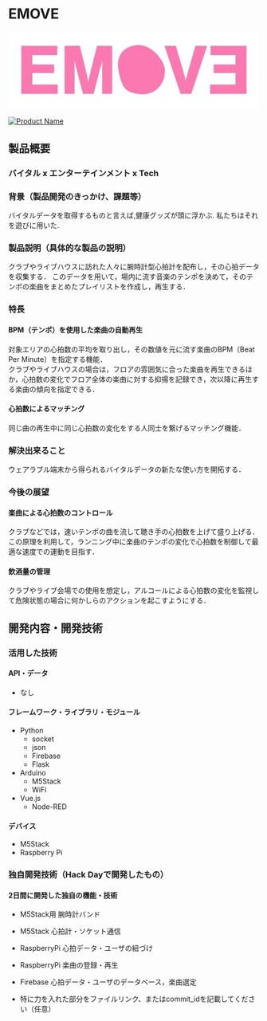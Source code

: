 # EMOVE

![EMOVE](logo.jpg)

[![Product Name](image.png)](https://www.youtube.com/watch?v=G5rULR53uMk)

## 製品概要
### バイタル x エンターテインメント x Tech

### 背景（製品開発のきっかけ、課題等）
バイタルデータを取得するものと言えば,健康グッズが頭に浮かぶ.
私たちはそれを遊びに用いた.

### 製品説明（具体的な製品の説明）
クラブやライブハウスに訪れた人々に腕時計型心拍計を配布し，その心拍データを収集する．
このデータを用いて，場内に流す音楽のテンポを決めて，そのテンポの楽曲をまとめたプレイリストを作成し，再生する．

### 特長

#### BPM（テンポ）を使用した楽曲の自動再生
対象エリアの心拍数の平均を取り出し，その数値を元に流す楽曲のBPM（Beat Per Minute）を指定する機能．  
クラブやライブハウスの場合は，フロアの雰囲気に合った楽曲を再生できるほか，心拍数の変化でフロア全体の楽曲に対する抑揚を記録でき，次以降に再生する楽曲の傾向を指定できる．

#### 心拍数によるマッチング
同じ曲の再生中に同じ心拍数の変化をする人同士を繋げるマッチング機能．

### 解決出来ること
ウェアラブル端末から得られるバイタルデータの新たな使い方を開拓する．

### 今後の展望
#### 楽曲による心拍数のコントロール
クラブなどでは，速いテンポの曲を流して聴き手の心拍数を上げて盛り上げる．
この原理を利用して，ランニング中に楽曲のテンポの変化で心拍数を制御して最適な速度での運動を目指す．

#### 飲酒量の管理
クラブやライブ会場での使用を想定し，アルコールによる心拍数の変化を監視して危険状態の場合に何かしらのアクションを起こすようにする．

## 開発内容・開発技術
### 活用した技術
#### API・データ

* なし

#### フレームワーク・ライブラリ・モジュール
* Python
    * socket
    * json
    * Firebase
    * Flask
* Arduino
    * M5Stack
    * WiFi
* Vue.js
    * Node-RED

#### デバイス
* M5Stack
* Raspberry Pi


### 独自開発技術（Hack Dayで開発したもの）
#### 2日間に開発した独自の機能・技術
* M5Stack用 腕時計バンド
* M5Stack 心拍計・ソケット通信
* RaspberryPi 心拍データ・ユーザの紐づけ
* RaspberryPi 楽曲の登録・再生
* Firebase 心拍データ・ユーザのデータベース，楽曲選定

* 特に力を入れた部分をファイルリンク、またはcommit_idを記載してください（任意）
